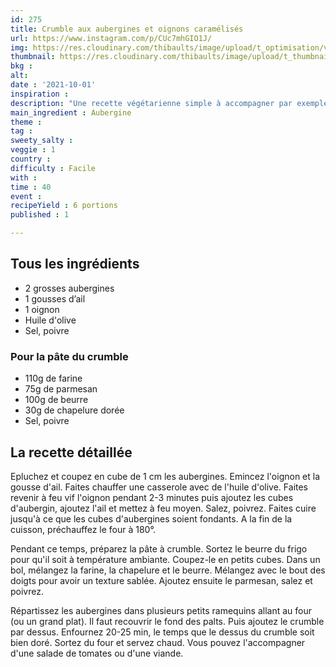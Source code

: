 ```yaml
---
id: 275
title: Crumble aux aubergines et oignons caramélisés
url: https://www.instagram.com/p/CUc7mhGIO1J/
img: https://res.cloudinary.com/thibaults/image/upload/t_optimisation/v1633450174/Recipes/20211001_crumble_aubergines.jpg
thumbnail: https://res.cloudinary.com/thibaults/image/upload/t_thumbnail_josie/v1633450174/Recipes/20211001_crumble_aubergines.jpg
bkg : 
alt: 
date : '2021-10-01'
inspiration : 
description: "Une recette végétarienne simple à accompagner par exemple avec une salade."
main_ingredient : Aubergine
theme : 
tag : 
sweety_salty : 
veggie : 1
country : 
difficulty : Facile
with : 
time : 40
event : 
recipeYield : 6 portions
published : 1

---
```


## Tous les ingrédients
 - 2 grosses aubergines
 - 1 gousses d’ail
 - 1 oignon
 - Huile d'olive
 - Sel, poivre

### Pour la pâte du crumble
 - 110g de farine
 - 75g de parmesan 
 - 100g de beurre 
 - 30g de chapelure dorée 
 - Sel, poivre

## La recette détaillée
Epluchez et coupez en cube de 1 cm les aubergines. Emincez l'oignon et la gousse d'ail. Faites chauffer une casserole avec de l'huile d'olive. Faites revenir à feu vif l'oignon pendant 2-3 minutes puis ajoutez les cubes d'aubergin, ajoutez l'ail et mettez à feu moyen. Salez, poivrez. Faites cuire jusqu'à ce que les cubes d'aubergines soient fondants. A la fin de la cuisson, préchauffez le four à 180°.

Pendant ce temps, préparez la pâte à crumble. Sortez le beurre du frigo pour qu'il soit à température ambiante. Coupez-le en petits cubes. Dans un bol, mélangez la farine, la chapelure et le beurre. Mélangez avec le bout des doigts pour avoir un texture sablée. Ajoutez ensuite le parmesan, salez et poivrez.

Répartissez les aubergines dans plusieurs petits ramequins allant au four (ou un grand plat). Il faut recouvrir le fond des palts. Puis ajoutez le crumble par dessus. Enfournez 20-25 min, le temps que le dessus du crumble soit bien doré. Sortez du four et servez chaud. Vous pouvez l'accompagner d'une salade de tomates ou d'une viande.